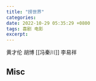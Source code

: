 ```yaml
---
title: "捞世界"
categories: 
date: 2022-10-29 05:35:29 +0800
tags: 喜剧 电影
excerpt: 
---
```




黄才伦
胡博
[[冯秦川]]
李易祥





## Misc



